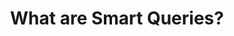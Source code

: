 ---
sidebar_position: 1
title: What are Smart Queries?
slug: /smart-queries-and-shelves/smart-queries/what-are-smart-queries
---
